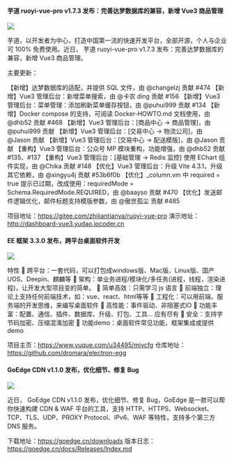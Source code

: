 #### 芋道 ruoyi-vue-pro v1.7.3 发布：完善达梦数据库的兼容，新增 Vue3 商品管理

![](https://img.wendingding.vip/wx/2023041905.png)

芋道，以开发者为中心，打造中国第一流的快速开发平台，全部开源，个人与企业可 100% 免费使用。近日， 芋道 ruoyi-vue-pro v1.7.3 发布：完善达梦数据库的兼容，新增 Vue3 商品管理。

主要更新：

【新增】达梦数据库的适配，并提供 SQL 文件，由 @changelzj 贡献 #474
【新增】Vue3 管理后台：新增菜单搜索，由 @卡农 ding 贡献 #156
【新增】Vue3 管理后台：菜单管理：添加刷新菜单缓存按钮，由 @puhui999 贡献 #134
【新增】Docker compose 的支持，可阅读 Docker-HOWTO.md 文档使用，由 @dhb52 贡献 #468
【新增】Vue3 管理后台：[商品中心 -> 商品管理]，由 @puhui999 贡献
【新增】Vue3 管理后台：[交易中心 -> 物流公司]，由 @Jason 贡献
【新增】Vue3 管理后台：[交易中心 -> 配送模版]，由 @Jason 贡献
【重构】Vue3 管理后台：公众号 MP 模块重构，功能增强，由 @dhb52 贡献 #135、#137
【重构】Vue3 管理后台：[基础管理 -> Redis 监控] 使用 EChart 组件实现，由 @Chika 贡献 #148
【优化】Vue3 管理后台：升级 Vite 4.3.1，升级其它依赖，由 @xingyu4j 贡献 #53b6f0b
【优化】_column.vm 中 required = true 提示已过期，改成使用：requiredMode = Schema.RequiredMode.REQUIRED，由 @baayso 贡献 #470
【优化】发送邮件逻辑优化，邮件标题支持模版参数，由 @傲世孤尘 贡献 #485

项目地址：https://gitee.com/zhijiantianya/ruoyi-vue-pro
演示地址：http://dashboard-vue3.yudao.iocoder.cn


#### EE 框架 3.3.0 发布，跨平台桌面软件开发

![](https://img.wendingding.vip/wx/2023041804.png)

特性
🍄 跨平台：一套代码，可以打包成windows版、Mac版、Linux版、国产UOS、Deepin、麒麟等
🌹 架构：单业务进程/模块化/多任务(进程，线程，渲染进程)，让开发大型项目变的简单。
🌱 简单高效：只需学习 js 语言
🌴 前端独立：理论上支持任何前端技术，如：vue、react、html等等
🍁 工程化：可以用前端、服务端的开发思维，来编写桌面软件
🌷 高性能：事件驱动、非阻塞式IO
🌰 功能丰富：配置、通信、插件、数据库、升级、打包、工具... 应有尽有
💐 安全：支持字节码加密、压缩混淆加密
🌻 功能demo：桌面软件常见功能，框架集成或提供demo

项目主页：https://www.yuque.com/u34495/mivcfg
仓库地址：https://github.com/dromara/electron-egg

#### GoEdge CDN v1.1.0 发布，优化细节、修复 Bug

![](https://img.wendingding.vip/wx/2023041006.png)

近日， GoEdge CDN v1.1.0 发布，优化细节、修复 Bug，GoEdge 是一款可以帮你快速构建 CDN & WAF 平台的工具，支持 HTTP、HTTPS、Websocket、TCP、TLS、UDP、PROXY Protocol、IPv6、WAF 等特性，支持多个第三方 DNS 服务。

下载地址：https://goedge.cn/downloads
版本日志：https://goedge.cn/docs/Releases/Index.md
